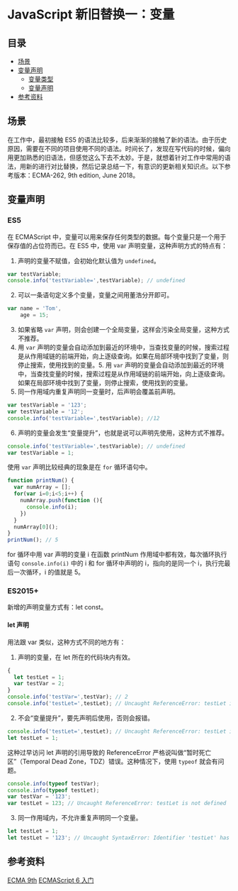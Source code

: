 # JavaScript 新旧替换一：变量
## <a name="index"></a> 目录
- [场景](#situation)
- [变量声明](#style)
  - [变量类型](#link)
  - [变量声明](#link)
- [参考资料](#reference)



## <a name="situation"></a> 场景
在工作中，最初接触 ES5 的语法比较多，后来渐渐的接触了新的语法。由于历史原因，需要在不同的项目使用不同的语法。时间长了，发现在写代码的时候，偏向用更加熟悉的旧语法，但感觉这么下去不太妙。于是，就想着针对工作中常用的语法，用新的进行对比替换，然后记录总结一下，有意识的更新相关知识点。以下参考版本：ECMA-262, 9th edition, June 2018。

## 变量声明
### ES5
在 ECMAScript 中，变量可以用来保存任何类型的数据。每个变量只是一个用于保存值的占位符而已。在 ES5 中，使用 var 声明变量，这种声明方式的特点有：
1. 声明的变量不赋值，会初始化默认值为 `undefined`。
```javascript
var testVariable;
console.info('testVariable=',testVariable); // undefined
```
2. 可以一条语句定义多个变量，变量之间用董浩分开即可。
```javascript
var name = 'Tom',
    age = 15;
```
3. 如果省略 `var` 声明，则会创建一个全局变量，这样会污染全局变量，这种方式不推荐。
4. 用 `var` 声明的变量会自动添加到最近的环境中，当查找变量的时候，搜索过程是从作用域链的前端开始，向上逐级查询。如果在局部环境中找到了变量，则停止搜索，使用找到的变量。5. 用 `var` 声明的变量会自动添加到最近的环境中，当查找变量的时候，搜索过程是从作用域链的前端开始，向上逐级查询。如果在局部环境中找到了变量，则停止搜索，使用找到的变量。
5. 同一作用域内重复声明同一变量时，后声明会覆盖前声明。
```javascript
var testVariable = '123';
var testVariable = '12';
console.info('testVariable=',testVariable); //12
```
6. 声明的变量会发生“变量提升”，也就是说可以声明先使用，这种方式不推荐。
```javascript
console.info('testVariable=',testVariable); // undefined
var testVariable = 1;
```


使用 `var` 声明比较经典的现象是在 `for` 循环语句中。
```javascript
function printNum() {
  var numArray = [];
  for(var i=0;i<5;i++) {
    numArray.push(function (){
      console.info(i);
    })
  }
  numArray[0]();
}
printNum(); // 5
```
for 循环中用 var 声明的变量 i 在函数 printNum 作用域中都有效，每次循环执行语句 `console.info(i)` 中的 i 和 for 循环中声明的 i，指向的是同一个 i，执行完最后一次循环，i 的值就是 5。

### ES2015+
新增的声明变量方式有：let const。
#### let 声明
用法跟 var 类似，这种方式不同的地方有：
1. 声明的变量，在 let 所在的代码块内有效。
```javascript
{
  let testLet = 1;
  var testVar = 2;
}
console.info('testVar=',testVar); // 2
console.info('testLet=',testLet); // Uncaught ReferenceError: testLet is not defined
```
2. 不会“变量提升”，要先声明后使用，否则会报错。
```javascript
console.info('testLet=',testLet); // Uncaught ReferenceError: testLet is not defined
let testLet = 1;
```
这种过早访问 let 声明的引用导致的 ReferenceError 严格说叫做“暂时死亡区”（Temporal Dead Zone，TDZ）错误。这种情况下，使用 `typeof` 就会有问题。
```javascript
console.info(typeof testVar);
console.info(typeof testLet);
var testVar = '123';
var testLet = 123; // Uncaught ReferenceError: testLet is not defined
```
3. 同一作用域内，不允许重复声明同一个变量。
```javascript
let testLet = 1;
let testLet = '123'; // Uncaught SyntaxError: Identifier 'testLet' has already been declared
```







## <a name="reference"></a> 参考资料
[ECMA 9th][url-ecma-9th]
[ECMAScript 6 入门][url-es6-ruanyifeng]


[url-ecma-9th]:http://www.ecma-international.org/ecma-262/9.0/index.html#sec-intro
[url-es6-ruanyifeng]:http://es6.ruanyifeng.com/




[url-mdn-immediately-function]:https://developer.mozilla.org/en-US/docs/Glossary/IIFE
[url-wiki-immediately-function]:https://en.wikipedia.org/wiki/Immediately_invoked_function_expression
[url-blog-immediately-function]:http://benalman.com/news/2010/11/immediately-invoked-function-expression/#iife